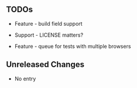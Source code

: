 TODOs
----------------------

* Feature - build field support

* Support - LICENSE matters?

* Feature - queue for tests with multiple browsers

Unreleased Changes
----------------------

* No entry

